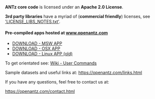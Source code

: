 **ANTz core code** is licensed under an **Apache 2.0 License**.

**3rd party libraries** have a myriad of (**commercial friendly**) licenses, see <a href="sdk/libs/LICENSE_LIBS_NOTES.txt">'LICENSE_LIBS_NOTES.txt'</a>.

#### Pre-compiled apps hosted at www.openantz.com
- <a href="https://openantz.com/download/msw/">DOWNLOAD - MSW APP</a>
- <a href="https://openantz.com/download/osx/">DOWNLOAD - OSX APP</a>
- <a href="https://openantz.com/download/linux/">DOWNLOAD - Linux APP (old)</a>

To get orientated see: <a href="https://github.com/openantz/antz/wiki/User-Commands/">Wiki - User Commands</a>

Sample datasets and useful links at: https://openantz.com/links.html

If you have any questions, feel free to contact us at:

https://openantz.com/contact.html

